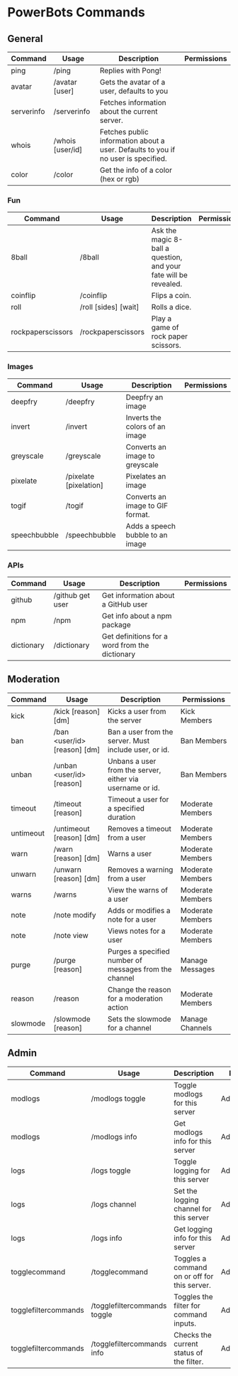 # PowerBots Commands

## General

| Command    | Usage            | Description                                                                       | Permissions |
| ---------- | ---------------- | --------------------------------------------------------------------------------- | ----------- |
| ping       | /ping            | Replies with Pong!                                                                |             |
| avatar     | /avatar [user]   | Gets the avatar of a user, defaults to you                                        |             |
| serverinfo | /serverinfo      | Fetches information about the current server.                                     |             |
| whois      | /whois [user/id] | Fetches public information about a user. Defaults to you if no user is specified. |             |
| color      | /color <color>   | Get the info of a color (hex or rgb)                                              |             |

### Fun

| Command           | Usage                       | Description                                                      | Permissions |
| ----------------- | --------------------------- | ---------------------------------------------------------------- | ----------- |
| 8ball             | /8ball <question>           | Ask the magic 8-ball a question, and your fate will be revealed. |             |
| coinflip          | /coinflip                   | Flips a coin.                                                    |             |
| roll              | /roll [sides] [wait]        | Rolls a dice.                                                    |             |
| rockpaperscissors | /rockpaperscissors <choice> | Play a game of rock paper scissors.                              |             |

### Images

| Command      | Usage                          | Description                      | Permissions |
| ------------ | ------------------------------ | -------------------------------- | ----------- |
| deepfry      | /deepfry <image>               | Deepfry an image                 |             |
| invert       | /invert <image>                | Inverts the colors of an image   |             |
| greyscale    | /greyscale <image>             | Converts an image to greyscale   |             |
| pixelate     | /pixelate <image> [pixelation] | Pixelates an image               |             |
| togif        | /togif <image>                 | Converts an image to GIF format. |             |
| speechbubble | /speechbubble <image>          | Adds a speech bubble to an image |             |

### APIs

| Command    | Usage                       | Description                                    | Permissions |
| ---------- | --------------------------- | ---------------------------------------------- | ----------- |
| github     | /github get user <username> | Get information about a GitHub user            |             |
| npm        | /npm <package>              | Get info about a npm package                   |             |
| dictionary | /dictionary <word>          | Get definitions for a word from the dictionary |             |

## Moderation

| Command   | Usage                               | Description                                               | Permissions      |
| --------- | ----------------------------------- | --------------------------------------------------------- | ---------------- |
| kick      | /kick <user> [reason] [dm]          | Kicks a user from the server                              | Kick Members     |
| ban       | /ban <user/id> [reason] [dm]        | Ban a user from the server. Must include user, or id.     | Ban Members      |
| unban     | /unban <user/id> [reason]           | Unbans a user from the server, either via username or id. | Ban Members      |
| timeout   | /timeout <user> <duration> [reason] | Timeout a user for a specified duration                   | Moderate Members |
| untimeout | /untimeout <user> [reason] [dm]     | Removes a timeout from a user                             | Moderate Members |
| warn      | /warn <user> [reason] [dm]          | Warns a user                                              | Moderate Members |
| unwarn    | /unwarn <case> [reason] [dm]        | Removes a warning from a user                             | Moderate Members |
| warns     | /warns <user>                       | View the warns of a user                                  | Moderate Members |
| note      | /note modify <user> <note>          | Adds or modifies a note for a user                        | Moderate Members |
| note      | /note view <user>                   | Views notes for a user                                    | Moderate Members |
| purge     | /purge <amount> [reason]            | Purges a specified number of messages from the channel    | Manage Messages  |
| reason    | /reason <case> <reason>             | Change the reason for a moderation action                 | Moderate Members |
| slowmode  | /slowmode <duration> [reason]       | Sets the slowmode for a channel                           | Manage Channels  |

## Admin

| Command              | Usage                                 | Description                                  | Permissions     |
| -------------------- | ------------------------------------- | -------------------------------------------- | --------------- |
| modlogs              | /modlogs toggle <enable>              | Toggle modlogs for this server               | Admin/Moderator |
| modlogs              | /modlogs info                         | Get modlogs info for this server             | Admin/Moderator |
| logs                 | /logs toggle <enable>                 | Toggle logging for this server               | Administrator   |
| logs                 | /logs channel <channel>               | Set the logging channel for this server      | Administrator   |
| logs                 | /logs info                            | Get logging info for this server             | Administrator   |
| togglecommand        | /togglecommand <command> <enable>     | Toggles a command on or off for this server. | Administrator   |
| togglefiltercommands | /togglefiltercommands toggle <toggle> | Toggles the filter for command inputs.       | Administrator   |
| togglefiltercommands | /togglefiltercommands info            | Checks the current status of the filter.     | Administrator   |
